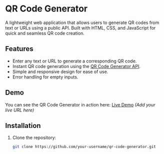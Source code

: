 # QR Code Generator

A lightweight web application that allows users to generate QR codes from text or URLs using a public API. Built with HTML, CSS, and JavaScript for quick and seamless QR code creation.

## Features

- Enter any text or URL to generate a corresponding QR code.
- Instant QR code generation using the [QR Code Generator API](https://goqr.me/api/).
- Simple and responsive design for ease of use.
- Error handling for empty inputs.

## Demo

You can see the QR Code Generator in action here: [Live Demo](#) *(Add your live URL here)*

## Installation

1. Clone the repository:
   ```bash
   git clone https://github.com/your-username/qr-code-generator.git
